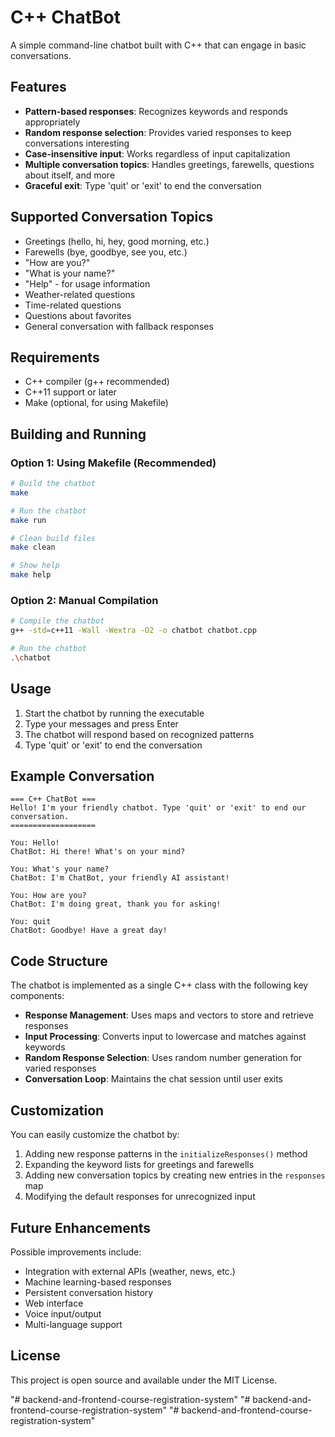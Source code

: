 # C++ ChatBot

A simple command-line chatbot built with C++ that can engage in basic conversations.

## Features

- **Pattern-based responses**: Recognizes keywords and responds appropriately
- **Random response selection**: Provides varied responses to keep conversations interesting
- **Case-insensitive input**: Works regardless of input capitalization
- **Multiple conversation topics**: Handles greetings, farewells, questions about itself, and more
- **Graceful exit**: Type 'quit' or 'exit' to end the conversation

## Supported Conversation Topics

- Greetings (hello, hi, hey, good morning, etc.)
- Farewells (bye, goodbye, see you, etc.)
- "How are you?"
- "What is your name?"
- "Help" - for usage information
- Weather-related questions
- Time-related questions
- Questions about favorites
- General conversation with fallback responses

## Requirements

- C++ compiler (g++ recommended)
- C++11 support or later
- Make (optional, for using Makefile)

## Building and Running

### Option 1: Using Makefile (Recommended)

```bash
# Build the chatbot
make

# Run the chatbot
make run

# Clean build files
make clean

# Show help
make help
```

### Option 2: Manual Compilation

```bash
# Compile the chatbot
g++ -std=c++11 -Wall -Wextra -O2 -o chatbot chatbot.cpp

# Run the chatbot
.\chatbot
```

## Usage

1. Start the chatbot by running the executable
2. Type your messages and press Enter
3. The chatbot will respond based on recognized patterns
4. Type 'quit' or 'exit' to end the conversation

## Example Conversation

```
=== C++ ChatBot ===
Hello! I'm your friendly chatbot. Type 'quit' or 'exit' to end our conversation.
===================

You: Hello!
ChatBot: Hi there! What's on your mind?

You: What's your name?
ChatBot: I'm ChatBot, your friendly AI assistant!

You: How are you?
ChatBot: I'm doing great, thank you for asking!

You: quit
ChatBot: Goodbye! Have a great day!
```

## Code Structure

The chatbot is implemented as a single C++ class with the following key components:

- **Response Management**: Uses maps and vectors to store and retrieve responses
- **Input Processing**: Converts input to lowercase and matches against keywords
- **Random Response Selection**: Uses random number generation for varied responses
- **Conversation Loop**: Maintains the chat session until user exits

## Customization

You can easily customize the chatbot by:

1. Adding new response patterns in the `initializeResponses()` method
2. Expanding the keyword lists for greetings and farewells
3. Adding new conversation topics by creating new entries in the `responses` map
4. Modifying the default responses for unrecognized input

## Future Enhancements

Possible improvements include:

- Integration with external APIs (weather, news, etc.)
- Machine learning-based responses
- Persistent conversation history
- Web interface
- Voice input/output
- Multi-language support

## License

This project is open source and available under the MIT License.

"# backend-and-frontend-course-registration-system" 
"# backend-and-frontend-course-registration-system" 
"# backend-and-frontend-course-registration-system" 
